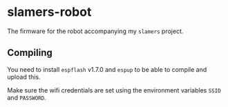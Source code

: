 # slamers-robot

The firmware for the robot accompanying my `slamers` project.



## Compiling
You need to install `espflash` v1.7.0 and `espup` to be able to compile and upload this.

Make sure the wifi credentials are set using the environment variables `SSID` and `PASSWORD`.